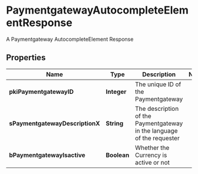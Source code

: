 

# PaymentgatewayAutocompleteElementResponse

A Paymentgateway AutocompleteElement Response

## Properties

| Name | Type | Description | Notes |
|------------ | ------------- | ------------- | -------------|
|**pkiPaymentgatewayID** | **Integer** | The unique ID of the Paymentgateway |  |
|**sPaymentgatewayDescriptionX** | **String** | The description of the Paymentgateway in the language of the requester |  |
|**bPaymentgatewayIsactive** | **Boolean** | Whether the Currency is active or not |  |



